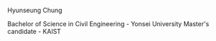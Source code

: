 Hyunseung Chung

Bachelor of Science in Civil Engineering - Yonsei University
Master's candidate - KAIST

